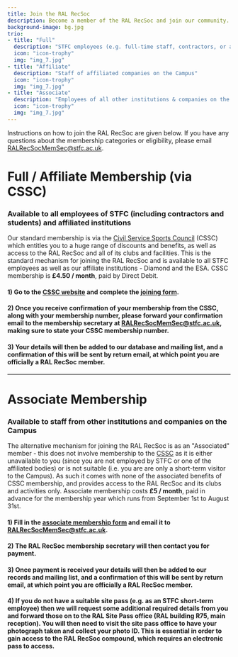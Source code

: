 ```yaml
---
title: Join the RAL RecSoc
description: Become a member of the RAL RecSoc and join our community.
background-image: bg.jpg
trio:
- title: "Full"
  description: "STFC employees (e.g. full-time staff, contractors, or associated students)"
  icon: "icon-trophy"
  img: "img_7.jpg"
- title: "Affiliate"
  description: "Staff of affiliated companies on the Campus"
  icon: "icon-trophy"
  img: "img_7.jpg"
- title: "Associate"
  description: "Employees of all other institutions & companies on the Campus"
  icon: "icon-trophy"
  img: "img_7.jpg"
---
```


Instructions on how to join the RAL RecSoc are given below.  If you have any questions about the membership categories or eligibility, please email [RALRecSocMemSec@stfc.ac.uk](mailto:RALRecSocMemSec@stfc.ac.uk).

# Full / Affiliate Membership (via CSSC)
### Available to all employees of STFC (including contractors and students) and affiliated institutions

Our standard membership is via the [Civil Service Sports Council](https://www.cssc.co.uk/) (CSSC) which entitles you to a huge range of discounts and benefits, as well as access to the RAL RecSoc and all of its clubs and facilities. This is the standard mechanism for joining the RAL RecSoc and is available to all STFC employees as well as our affiliate institutions - Diamond and the ESA. CSSC membership is **£4.50 / month**, paid by Direct Debit.

#### 1) Go to the [CSSC website](https://www.cssc.co.uk/) and complete the [joining form](https://www.cssc.co.uk/join).

#### 2) Once you receive confirmation of your membership from the CSSC, along with your membership number, please forward your confirmation email to the membership secretary at [RALRecSocMemSec@stfc.ac.uk](mailto:RALRecSocMemSec@stfc.ac.uk), making sure to state your CSSC membership number.

#### 3) Your details will then be added to our database and mailing list, and a confirmation of this will be sent by return email, at which point you are officially a RAL RecSoc member.

* * *

# Associate Membership
### Available to staff from other institutions and companies on the Campus

The alternative mechanism for joining the RAL RecSoc is as an "Associated" member - this does not involve membership to the [CSSC](https://www.cssc.co.uk/) as it is either unavailable to you (since you are not employed by STFC or one of the affiliated bodies) or is not suitable (i.e. you are are only a short-term visitor to the Campus). As such it comes with none of the associated benefits of CSSC membership, and provides access to the RAL RecSoc and its clubs and activities only. Associate membership costs **£5 / month**, paid in advance for the membership year which runs from September 1st to August 31st.

#### 1) Fill in the [associate membership form](/forms/RAL_RecSoc_Associate_Membership-2022.docx) and email it to [RALRecSocMemSec@stfc.ac.uk](mailto:RALRecSocMemSec@stfc.ac.uk).

#### 2) The RAL RecSoc membership secretary will then contact you for payment.

#### 3) Once payment is received your details will then be added to our records and mailing list, and a confirmation of this will be sent by return email, at which point you are officially a RAL RecSoc member.

#### 4) If you do not have a suitable site pass (e.g. as an STFC short-term employee) then we will request some additional required details from you and forward those on to the RAL Site Pass office (RAL building R75, main reception).  You will then need to visit the site pass office to have your photograph taken and collect your photo ID.  This is essential in order to gain access to the RAL RecSoc compound, which requires an electronic pass to access.
